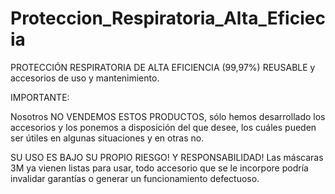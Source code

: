 # Proteccion_Respiratoria_Alta_Eficiecia
PROTECCIÓN RESPIRATORIA DE ALTA EFICIENCIA (99,97%) REUSABLE y accesorios de uso y mantenimiento.

IMPORTANTE:

Nosotros NO VENDEMOS ESTOS PRODUCTOS, sólo hemos desarrollado los accesorios y los ponemos a disposición del que desee,
los cuáles pueden ser útiles en algunas situaciones y en otras no.

SU USO ES BAJO SU PROPIO RIESGO! Y RESPONSABILIDAD! Las máscaras 3M ya vienen listas para usar,
todo accesorio que se le incorpore podría invalidar garantías o generar un funcionamiento defectuoso.
